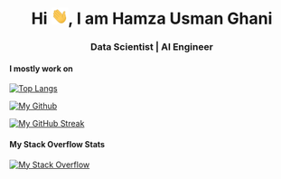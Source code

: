 <h1 align="center">Hi <img src="https://raw.githubusercontent.com/ABSphreak/ABSphreak/master/gifs/Hi.gif" width="30px">, I am Hamza Usman Ghani</h1>
<h3 align="center">Data Scientist | AI Engineer </h3>


<h4>I mostly work on</h4>

[![Top Langs](https://github-readme-stats.vercel.app/api/top-langs/?username=hamzausmanghani&layout=compact&text_color=daf7dc&bg_color=151515&hide=css,html,php)](https://github.com/tahirs95/github-readme-stats)


[![My Github](https://github-readme-stats.vercel.app/api?username=hamzausmanghani&show_icons=true&count_private=true&hide=issues&theme=tokyonight&include_all_commits=true)](https://github.com/hamzausmanghani)


[![My GitHub Streak](https://github-readme-streak-stats.herokuapp.com/?user=hamzausmanghani&theme=tokyonight)](https://github.com/hamzausmanghani)

<h4>My Stack Overflow Stats</h4>


[![My Stack Overflow](https://github-readme-stackoverflow.vercel.app/?userID=13577063&layout=compact&theme=dark)](https://stackoverflow.com/users/13577063/hamza-usman-ghani)


<!--
**hamzausmanghani/hamzausmanghani** is a ✨ _special_ ✨ repository because its `README.md` (this file) appears on your GitHub profile.

Here are some ideas to get you started:

- 🔭 I’m currently working on ...
- 🌱 I’m currently learning ...
- 👯 I’m looking to collaborate on ...
- 🤔 I’m looking for help with ...
- 💬 Ask me about ...
- 📫 How to reach me: ...
- 😄 Pronouns: ...
- ⚡ Fun fact: ...
-->
